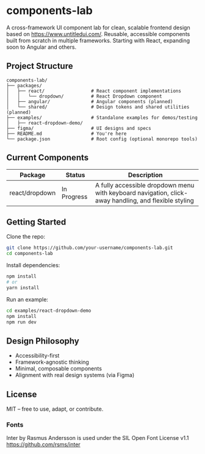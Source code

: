 # components-lab

A cross-framework UI component lab for clean, scalable frontend design based on https://www.untitledui.com/.
Reusable, accessible components built from scratch in multiple frameworks. Starting with React, expanding soon to Angular and others.

## Project Structure

```
components-lab/
├── packages/
│   ├── react/                 # React component implementations
│   │   └── dropdown/          # React Dropdown component
│   ├── angular/               # Angular components (planned)
│   └── shared/                # Design tokens and shared utilities (planned)
├── examples/                  # Standalone examples for demos/testing
│   ├── react-dropdown-demo/
├── figma/                     # UI designs and specs
├── README.md                  # You're here
└── package.json               # Root config (optional monorepo tools)
```

## Current Components

| Package        | Status       | Description                                                  |
|----------------|--------------|--------------------------------------------------------------|
| react/dropdown | In Progress  | A fully accessible dropdown menu with keyboard navigation, click-away handling, and flexible styling |

## Getting Started

Clone the repo:

```bash
git clone https://github.com/your-username/components-lab.git
cd components-lab
```

Install dependencies:

```bash
npm install
# or
yarn install
```

Run an example:

```bash
cd examples/react-dropdown-demo
npm install
npm run dev
```

## Design Philosophy

- Accessibility-first
- Framework-agnostic thinking
- Minimal, composable components
- Alignment with real design systems (via Figma)

## License

MIT – free to use, adapt, or contribute.

### Fonts

Inter by Rasmus Andersson is used under the SIL Open Font License v1.1  
https://github.com/rsms/inter